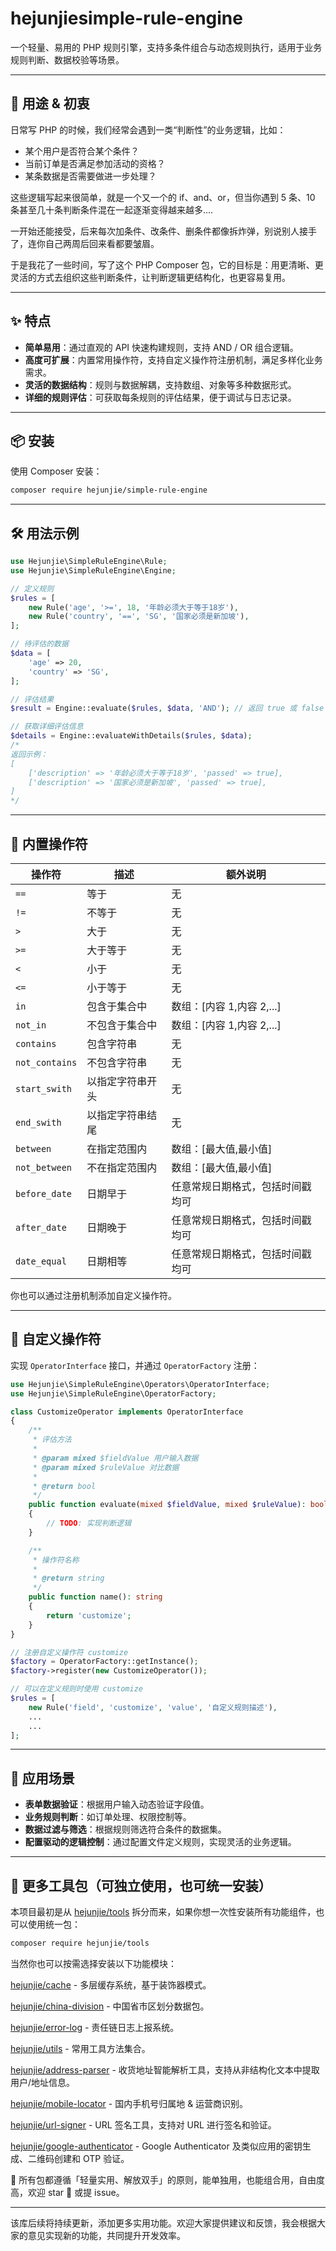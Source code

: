 # hejunjiesimple-rule-engine

一个轻量、易用的 PHP 规则引擎，支持多条件组合与动态规则执行，适用于业务规则判断、数据校验等场景。

---

## 🧠 用途 & 初衷

日常写 PHP 的时候，我们经常会遇到一类“判断性”的业务逻辑，比如：

- 某个用户是否符合某个条件？
- 当前订单是否满足参加活动的资格？
- 某条数据是否需要做进一步处理？

这些逻辑写起来很简单，就是一个又一个的 if、and、or，但当你遇到 5 条、10 条甚至几十条判断条件混在一起逐渐变得越来越多....

一开始还能接受，后来每次加条件、改条件、删条件都像拆炸弹，别说别人接手了，连你自己两周后回来看都要皱眉。

于是我花了一些时间，写了这个 PHP Composer 包，它的目标是：用更清晰、更灵活的方式去组织这些判断条件，让判断逻辑更结构化，也更容易复用。

---

## ✨ 特点

- **简单易用**：通过直观的 API 快速构建规则，支持 AND / OR 组合逻辑。
- **高度可扩展**：内置常用操作符，支持自定义操作符注册机制，满足多样化业务需求。
- **灵活的数据结构**：规则与数据解耦，支持数组、对象等多种数据形式。
- **详细的规则评估**：可获取每条规则的评估结果，便于调试与日志记录。

---

## 📦 安装

使用 Composer 安装：

```bash
composer require hejunjie/simple-rule-engine
```

---

## 🛠️ 用法示例

```php
use Hejunjie\SimpleRuleEngine\Rule;
use Hejunjie\SimpleRuleEngine\Engine;

// 定义规则
$rules = [
    new Rule('age', '>=', 18, '年龄必须大于等于18岁'),
    new Rule('country', '==', 'SG', '国家必须是新加坡'),
];

// 待评估的数据
$data = [
    'age' => 20,
    'country' => 'SG',
];

// 评估结果
$result = Engine::evaluate($rules, $data, 'AND'); // 返回 true 或 false

// 获取详细评估信息
$details = Engine::evaluateWithDetails($rules, $data);
/*
返回示例：
[
    ['description' => '年龄必须大于等于18岁', 'passed' => true],
    ['description' => '国家必须是新加坡', 'passed' => true],
]
*/
```

---

## 🧩 内置操作符

| 操作符           | 描述             | 额外说明                         |
| ---------------- | ---------------- | -------------------------------- |
| ​`==`​           | 等于             | 无                               |
| ​`!=`​           | 不等于           | 无                               |
| ​`>`​            | 大于             | 无                               |
| ​`>=`​           | 大于等于         | 无                               |
| ​`<`​            | 小于             | 无                               |
| ​`<=`​           | 小于等于         | 无                               |
| ​`in`​           | 包含于集合中     | 数组：[内容 1,内容 2,...]        |
| ​`not_in`​       | 不包含于集合中   | 数组：[内容 1,内容 2,...]        |
| ​`contains`​     | 包含字符串       | 无                               |
| ​`not_contains`​ | 不包含字符串     | 无                               |
| ​`start_swith`​  | 以指定字符串开头 | 无                               |
| ​`end_swith`​    | 以指定字符串结尾 | 无                               |
| ​`between`​      | 在指定范围内     | 数组：[最大值,最小值]            |
| ​`not_between`​  | 不在指定范围内   | 数组：[最大值,最小值]            |
| ​`before_date`​  | 日期早于         | 任意常规日期格式，包括时间戳均可 |
| ​`after_date`​   | 日期晚于         | 任意常规日期格式，包括时间戳均可 |
| ​`date_equal`​   | 日期相等         | 任意常规日期格式，包括时间戳均可 |

你也可以通过注册机制添加自定义操作符。

---

## 🔌 自定义操作符

实现 `OperatorInterface`​ 接口，并通过 `OperatorFactory`​ 注册：

```php
use Hejunjie\SimpleRuleEngine\Operators\OperatorInterface;
use Hejunjie\SimpleRuleEngine\OperatorFactory;

class CustomizeOperator implements OperatorInterface
{
    /**
     * 评估方法
     *
     * @param mixed $fieldValue 用户输入数据
     * @param mixed $ruleValue 对比数据
     *
     * @return bool
     */
    public function evaluate(mixed $fieldValue, mixed $ruleValue): bool
    {
        // TODO: 实现判断逻辑
    }

    /**
     * 操作符名称
     *
     * @return string
     */
    public function name(): string
    {
        return 'customize';
    }
}

// 注册自定义操作符 customize
$factory = OperatorFactory::getInstance();
$factory->register(new CustomizeOperator());

// 可以在定义规则时使用 customize
$rules = [
    new Rule('field', 'customize', 'value', '自定义规则描述'),
    ...
    ...
];

```

---

## 🎯 应用场景

- **表单数据验证**：根据用户输入动态验证字段值。
- **业务规则判断**：如订单处理、权限控制等。
- **数据过滤与筛选**：根据规则筛选符合条件的数据集。
- **配置驱动的逻辑控制**：通过配置文件定义规则，实现灵活的业务逻辑。

---

## 🔧 更多工具包（可独立使用，也可统一安装）

本项目最初是从 [hejunjie/tools](https://github.com/zxc7563598/php-tools) 拆分而来，如果你想一次性安装所有功能组件，也可以使用统一包：

```bash
composer require hejunjie/tools
```

当然你也可以按需选择安装以下功能模块：

[hejunjie/cache](https://github.com/zxc7563598/php-cache) - 多层缓存系统，基于装饰器模式。

[hejunjie/china-division](https://github.com/zxc7563598/php-china-division) - 中国省市区划分数据包。

[hejunjie/error-log](https://github.com/zxc7563598/php-error-log) - 责任链日志上报系统。

[hejunjie/utils](https://github.com/zxc7563598/php-utils) - 常用工具方法集合。

[hejunjie/address-parser](https://github.com/zxc7563598/php-address-parser) - 收货地址智能解析工具，支持从非结构化文本中提取用户/地址信息。

[hejunjie/mobile-locator](https://github.com/zxc7563598/php-mobile-locator) - 国内手机号归属地 & 运营商识别。

[hejunjie/url-signer](https://github.com/zxc7563598/php-url-signer) - URL 签名工具，支持对 URL 进行签名和验证。

[hejunjie/google-authenticator](https://github.com/zxc7563598/php-google-authenticator) - Google Authenticator 及类似应用的密钥生成、二维码创建和 OTP 验证。

👀 所有包都遵循「轻量实用、解放双手」的原则，能单独用，也能组合用，自由度高，欢迎 star 🌟 或提 issue。

---

该库后续将持续更新，添加更多实用功能。欢迎大家提供建议和反馈，我会根据大家的意见实现新的功能，共同提升开发效率。
